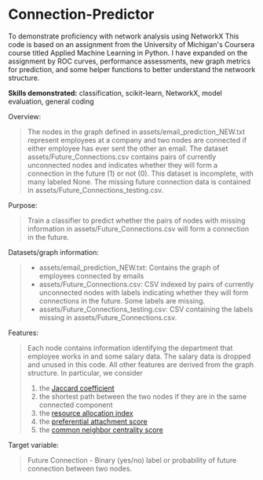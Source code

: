 # Connection-Predictor
To demonstrate proficiency with network analysis using NetworkX
This code is based on an assignment from the University of Michigan's Coursera course titled Applied Machine Learning in Python. I have expanded on the assignment by ROC curves, performance assessments, new graph metrics for prediction, and some helper functions to better understand the netwoork structure.

**Skills demonstrated:** classification, scikit-learn, NetworkX, model evaluation, general coding

Overview: 

> The nodes in the graph defined in assets/email_prediction_NEW.txt represent employees at a company and two nodes are connected if either employee has ever sent the other an email. The dataset assets/Future_Connections.csv contains pairs of currently unconnected nodes and indicates whether they will form a connection in the future (1) or not (0). This dataset is incomplete, with many labeled None. The missing future connection data is contained in assets/Future_Connections_testing.csv.


Purpose: 
> Train a classifier to predict whether the pairs of nodes with missing information in assets/Future_Connections.csv will form a connection in the future.

Datasets/graph information: 

> - assets/email_prediction_NEW.txt: Contains the graph of employees connected by emails
> - assets/Future_Connections.csv: CSV indexed by pairs of currently unconnected nodes with labels indicating whether they will form connections in the future. Some labels are missing.
> - assets/Future_Connections_testing.csv: CSV containing the labels missing in assets/Future_Connections.csv.
    
Features:

> Each node contains information identifying the department that employee works in and some salary data. The salary data is dropped and unused in this code. All other features are derived from the graph structure. In particular, we consider
> 1. the [Jaccard coefficient](https://networkx.org/documentation/stable/reference/algorithms/generated/networkx.algorithms.link_prediction.jaccard_coefficient.html)
> 2. the shortest path between the two nodes if they are in the same connected component
> 3. the [resource allocation index](https://networkx.org/documentation/stable/reference/algorithms/generated/networkx.algorithms.link_prediction.resource_allocation_index.html)
> 4. the [preferential attachment score](https://networkx.org/documentation/stable/reference/algorithms/generated/networkx.algorithms.link_prediction.preferential_attachment.html)
> 5. the [common neighbor centrality score](https://networkx.org/documentation/stable/reference/algorithms/generated/networkx.algorithms.link_prediction.common_neighbor_centrality.html#networkx.algorithms.link_prediction.common_neighbor_centrality)

Target variable:

> Future Connection - Binary (yes/no) label or probability of future connection between two nodes. 
